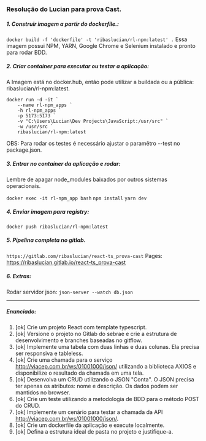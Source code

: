 ### Resolução do Lucian para prova Cast.

##### 1. Construir imagem a partir do dockerfile.:
`docker build -f 'dockerfile' -t 'ribaslucian/rl-npm:latest' .`
Essa imagem possui NPM, YARN, Google Chrome e Selenium instalado e pronto para rodar BDD.

##### 2. Criar container para executar ou testar a aplicação:
A Imagem está no docker.hub, então pode utilizar a buildada ou a pública: ribaslucian/rl-npm:latest.
<pre><code>docker run -d -it `
    --name rl-npm_apps `
    -h rl-npm_apps `
    -p 5173:5173 `
    -v "C:\Users\Lucian\Dev Projects\JavaScript:/usr/src" `
    -w /usr/src `
    ribaslucian/rl-npm:latest</code></pre>
OBS: Para rodar os testes é necessário ajustar o paramêtro --test no package.json.

##### 3. Entrar no container da aplicação e rodar:
Lembre de apagar node_modules baixados por outros sistemas operacionais.

`docker exec -it rl-npm_app bash`
`npm install`
`yarn dev`

##### 4. Enviar imagem para registry:
`docker push ribaslucian/rl-npm:latest`

##### 5. Pipelina completa no gitlab.
`https://gitlab.com/ribaslucian/react-ts_prova-cast`
Pages: https://ribaslucian.gitlab.io/react-ts_prova-cast

##### 6. Extras:
Rodar servidor json: `json-server --watch db.json`

<hr/>

##### Enunciado:
1. [ok] Crie um projeto React com template typescript.
2. [ok] Versione o projeto no Gitlab do sebrae e crie a estrutura de desenvolvimento e branches baseadas no gitflow.
3. [ok] Implemente uma tabela com duas linhas e duas colunas. Ela precisa ser responsiva e tableless.
4. [ok] Crie uma chamada para o serviço http://viacep.com.br/ws/01001000/json/ utilizando a biblioteca AXIOS e disponibilize o resultado da chamada em uma tela.
5. [ok] Desenvolva um CRUD utilizando o JSON "Conta". O JSON precisa ter apenas os atributos: nome e descrição. Os dados podem ser mantidos no browser.
6. [ok] Crie um teste utilizando a metodologia de BDD para o método POST do CRUD.
7. [ok] Implemente um cenário para testar a chamada da API http://viacep.com.br/ws/01001000/json/.
8. [ok] Crie um dockerfile da aplicação e execute localmente.
9. [ok] Defina a estrutura ideal de pasta no projeto e justifique-a.